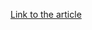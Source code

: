 [Link to the article](https://bi-zone.medium.com/scaly-wolfs-new-loader-the-right-tool-for-the-wrong-job-0b36d4c20c88?source=rss-3882bedad280------2)
